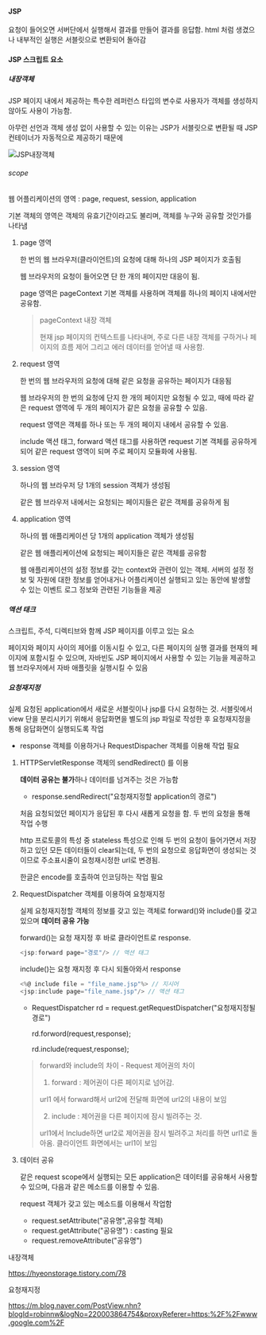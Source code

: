 #### JSP

요청이 들어오면 서버단에서 실행해서 결과를 만들어 결과를 응답함. html 처럼 생겼으나 내부적인 실행은 서블릿으로 변환되어 돌아감

####  JSP 스크립트 요소

##### 내장객체

JSP 페이지 내에서 제공하는 특수한 레퍼런스 타입의 변수로 사용자가 객체를 생성하지 않아도 사용이 가능함.

아무런 선언과 객체 생성 없이 사용할 수 있는 이유는 JSP가 서블릿으로 변환될 때 JSP 컨테이너가 자동적으로 제공하기 때문에

![JSP내장객체](/Users/kimdoyeon/study/스크린샷폴더/JSP_내장객체.png)

###### scope

웹 어플리케이션의 영역 : page, request, session, application

기본 객체의 영역은 객체의 유효기간이라고도 불리며, 객체를 누구와 공유할 것인가를 나타냄

1. page 영역

   한 번의 웹 브라우저(클라이언트)의 요청에 대해 하나의 JSP 페이지가 호출됨

   웹 브라우저의 요청이 들어오면 단 한 개의 페이지만 대응이 됨. 

   page 영역은 pageContext 기본 객체를 사용하며 객체를 하나의 페이지 내에서만 공유함.

   > pageContext 내장 객체
   >
   > 현재 jsp 페이지의 컨텍스트를 나타내며, 주로 다른 내장 객체를 구하거나 페이지의 흐름 제어 그리고 에러 데이터를 얻어낼 때 사용함.

2. request 영역

   한 번의 웹 브라우저의 요청에 대해 같은 요청을 공유하는 페이지가 대응됨

   웹 브라우저의 한 번의 요청에 단지 한 개의 페이지만 요청될 수 있고, 때에 따라 같은 request 영역에 두 개의 페이지가 같은 요청을 공유할 수 있음.

   request 영역은 객체를 하나 또는 두 개의 페이지 내에서 공유할 수 있음.

   include 액션 태그, forward 액션 태그를 사용하면 request 기본 객체를 공유하게 되어 같은 request 영역이 되며 주로 페이지 모듈화에 사용됨.

3. session 영역

   하나의 웹 브라우저 당 1개의 session 객체가 생성됨

   같은 웹 브라우저 내에서는 요청되는 페이지들은 같은 객체를 공유하게 됨

4. application 영역

   하나의 웹 애플리케이션 당 1개의 application 객체가 생성됨

   같은 웹 애플리케이션에 요청되는 페이지들은 같은 객체를 공유함

   웹 애플리케이션의 설정 정보를 갖는 context와 관련이 있는 객체. 서버의 설정 정보 및 자원에 대한 정보를 얻어내거나 어플리케이션 실행되고 있는 동안에 발생할 수 있는 이벤트 로그 정보와 관련된 기능들을 제공

##### 액션 태크

스크립트, 주석, 디렉티브와 함께 JSP 페이지를 이루고 있는 요소

페이지와 페이지 사이의 제어를 이동시킬 수 있고, 다른 페이지의 실행 결과를 현재의 페이지에 포함시킬 수 있으며, 자바빈도 JSP 페이지에서 사용할 수 있는 기능을 제공하고 웹 브라우저에서 자바 애플릿을 실행시킬 수 있음



##### 요청재지정

실제 요청된 application에서 새로운 서블릿이나 jsp를 다시 요청하는 것. 서블릿에서 view 단을 분리시키기 위해서 응답화면을 별도의 jsp 파일로 작성한 후 요청재지정을 통해 응답화면이 실행되도록 작업

- response      객체를 이용하거나 RequestDispacher 객체를 이용해 작업 필요

1. HTTPServletResponse 객체의 sendRedirect() 를 이용

   **데이터 공유는 불가**하나 데이터를 넘겨주는 것은 가능함

   - response.sendRedirect("요청재지정할 application의 경로")

   처음 요청되었던 페이지가 응답된 후 다시 새롭게 요청을 함. 두 번의 요청을 통해 작업 수행

   http 프로토콜의 특성 중 stateless 특성으로 인해 두 번의 요청이 들어가면서 저장하고 있던 모든 데이터들이 clear되는데, 두 번의 요청으로 응답화면이 생성되는 것이므로 주소표시줄이 요청재시정한 url로 변경됨.

   한글은 encode를 호출하여 인코딩하는 작업 필요

2. RequestDispatcher 객체를 이용하여 요청재지정

   실제 요청재지정할 객체의 정보를 갖고 있는 객체로 forward()와 include()를 갖고 있으며 **데이터 공유 가능**

   forward()는 요청 재지정 후 바로 클라이언트로 response.

   ~~~javascript
   <jsp:forward page="경로"/> // 액션 태그
   ~~~

   include()는 요청 재지정 후 다시 되돌아와서 response

   ~~~javascript
   <%@ include file = "file_name.jsp"%> // 지시어
   <jsp:include page="file_name.jsp"/> // 액션 태그
   ~~~

   - RequestDispatcher rd = request.getRequestDispatcher("요청재지정될 경로")

     rd.forword(request,response);

     rd.include(request,response);

   >forward와 include의 차이 - Request 제어권의 차이
   >
   >1. forward : 제어권이 다른 페이지로 넘어감.
   >
   >   url1 에서 forward해서 url2에 전달해 화면에 url2의 내용이 보임
   >
   >2. include : 제어권을 다른 페이지에 잠시 빌려주는 것.
   >
   >   url1에서 Include하면 url2로 제어권을 잠시 빌려주고 처리를 하면 url1로 돌아옴. 클라이언트 화면에서는 url1이 보임

3. 데이터 공유

   같은 request scope에서 실행되는 모든 application은 데이터를 공유해서 사용할 수 있으며, 다음과 같은 메소드를 이용할 수 있음. 

   request 객체가 갖고 있는 메소드를 이용해서 작업함

   - request.setAttribute("공유명",공유할 객체)
   - request.getAttribute("공유명") : casting 필요
   - request.removeAttribute("공유명")













내장객체

https://hyeonstorage.tistory.com/78

요청재지정

https://m.blog.naver.com/PostView.nhn?blogId=robinnw&logNo=220003864754&proxyReferer=https:%2F%2Fwww.google.com%2F













